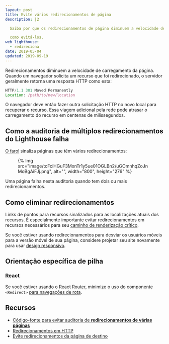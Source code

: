 ```yaml
---
layout: post
title: Evite vários redirecionamentos de página
description: |2

  Saiba por que os redirecionamentos de página diminuem a velocidade de carregamento de sua página da web e

  como evitá-los.
web_lighthouse:
  - redireciona
date: 2019-05-04
updated: 2019-09-19
---
```


Redirecionamentos diminuem a velocidade de carregamento da página. Quando um navegador solicita um recurso que foi redirecionado, o servidor geralmente retorna uma resposta HTTP como esta:

```js
HTTP/1.1 301 Moved Permanently
Location: /path/to/new/location
```

O navegador deve então fazer outra solicitação HTTP no novo local para recuperar o recurso. Essa viagem adicional pela rede pode atrasar o carregamento do recurso em centenas de milissegundos.

## Como a auditoria de múltiplos redirecionamentos do Lighthouse falha

[O farol](https://developers.google.com/web/tools/lighthouse/) sinaliza páginas que têm vários redirecionamentos:

<figure>{% Img src="image/tcFciHGuF3MxnTr1y5ue01OGLBn2/uGOmnhqZoJnMoBgAiFJj.png", alt="", width="800", height="276" %}</figure>

Uma página falha nesta auditoria quando tem dois ou mais redirecionamentos.

## Como eliminar redirecionamentos

Links de pontos para recursos sinalizados para as localizações atuais dos recursos. É especialmente importante evitar redirecionamentos em recursos necessários para seu [caminho de renderização crítico](https://developers.google.com/web/fundamentals/performance/critical-rendering-path/).

Se você estiver usando redirecionamentos para desviar os usuários móveis para a versão móvel de sua página, considere projetar seu site novamente para usar [design responsivo](/responsive-web-design-basics/).

## Orientação específica de pilha

### React

Se você estiver usando o React Router, minimize o uso do componente `<Redirect>` [para navegações de rota](https://reacttraining.com/react-router/web/api/Redirect).

## Recursos

- [Código-fonte para evitar auditoria de **redirecionamentos de várias páginas**](https://github.com/GoogleChrome/lighthouse/blob/master/lighthouse-core/audits/redirects.js)
- [Redirecionamentos em HTTP](https://developer.mozilla.org/docs/Web/HTTP/Redirections)
- [Evite redirecionamentos da página de destino](https://developers.google.com/speed/docs/insights/AvoidRedirects)
